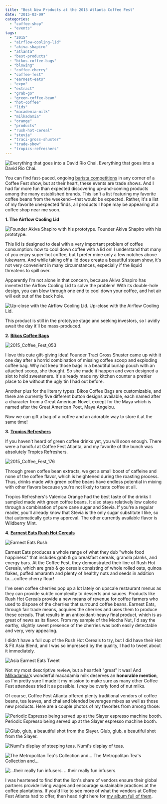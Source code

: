 ```yaml
---
title: "Best New Products at the 2015 Atlanta Coffee Fest"
date: "2015-03-09"
categories:
  - "coffee-shop"
  - "events"
tags:
  - "2015"
  - "airflow-cooling-lid"
  - "akiva-shapiro"
  - "atlanta"
  - "best-products"
  - "bikos-coffee-bags"
  - "blowing"
  - "coffee-cherry"
  - "coffee-fest"
  - "earnest-eats"
  - "expo"
  - "extract"
  - "grab-go"
  - "green-coffee-bean"
  - "hot-coffee"
  - "lids"
  - "macademia-milk"
  - "milkadamia"
  - "orange"
  - "products"
  - "rush-hot-cereal"
  - "stevia"
  - "traci-gross-shuster"
  - "trade-show"
  - "tropics-refreshers"
---
```





<div class="caption">

![Everything that goes into a David Rio Chai.](http://s3.amazonaws.com/thegourmez-wpmedia/2015/03/2015_Coffee_Fest_097-359x500.jpg) Everything that goes into a David Rio Chai.</div>


You can find fast-paced, ongoing [barista competitions](http://www.rebeccagomezfarrell.com/2015/02/coffee-fest-atlanta-2015-best-coffee-shop-competition/) in any corner of a Coffee Fest show, but at their heart, these events are trade shows. And I had far more fun than expected discovering up-and-coming products among the many established brands. This isn't a list featuring my favorite coffee beans from the weekend—that would be expected. Rather, it's a list of my favorite unexpected finds, all products I hope may be appearing at a coffee shop near me soon.

**1\. The Airflow Cooling Lid**




<div class="caption">

![Founder Akiva Shapiro with his prototype.](http://s3.amazonaws.com/thegourmez-wpmedia/2015/03/2015_Coffee_Fest_184-333x500.jpg) Founder Akiva Shapiro with his prototype.</div>


This lid is designed to deal with a very important problem of coffee consumption: how to cool down coffee with a lid on! I understand that many of you enjoy super-hot coffee, but I prefer mine only a few notches above lukewarm. And while taking off a lid does create a beautiful steam show, it's not very convenient in many circumstances, especially if the liquid threatens to spill over.

Apparently I'm not alone in that concern, because Akiva Shapiro has invented the Airflow Cooling Lid to solve the problem! With its double-hole design, you can blow through one end to cool down your coffee, and hot air will exit out of the back hole.




<div class="caption">

![Up-close with the Airflow Cooling Lid.](http://s3.amazonaws.com/thegourmez-wpmedia/2015/03/2015_Coffee_Fest_185-500x396.jpg) Up-close with the Airflow Cooling Lid.</div>


This product is still in the prototype stage and seeking investors, so I avidly await the day it'll be mass-produced.

**2. [Bikos Coffee Bags](http://www.bikoscoffeebags.com/)**

![2015_Coffee_Fest_053](http://s3.amazonaws.com/thegourmez-wpmedia/2015/03/2015_Coffee_Fest_053-373x500.jpg)

I love this cute gift-giving idea! Founder Traci Gross Shuster came up with it one day after a horrid combination of missing coffee scoop and exploding coffee bag. Why not keep those bags in a beautiful burlap pouch with an attached scoop, she thought. So she made it happen and even designed a slot to hold sweeteners. It's already made my kitchen counter a prettier place to be without the ugly tin I had out before.

Another plus for the literary types: Bikos Coffee Bags are customizable, and there are currently five different button designs available, each named after a character from a Great American Novel, except for the Maya which is named after the Great American Poet, Maya Angelou.

Now we can gift a bag of a coffee and an adorable way to store it at the same time!

**3. [Tropics Refreshers](http://www.tropics-refreshers.com/)**

If you haven't heard of green coffee drinks yet, you will soon enough. There were a handful at Coffee Fest Atlanta, and my favorite of the bunch was absolutely Tropics Refreshers.

![2015_Coffee_Fest_176](http://s3.amazonaws.com/thegourmez-wpmedia/2015/03/2015_Coffee_Fest_176-383x500.jpg)

Through green coffee bean extracts, we get a small boost of caffeine and none of the coffee flavor, which is heightened during the roasting process. Thus, drinks made with green coffee beans have endless potential in mixing with other flavors because you're not likely to taste coffee at all.

Tropics Refreshers's Valenica Orange had the best taste of the drinks I sampled made with green coffee beans. It also stays relatively low calorie through a combination of pure cane sugar and Stevia. If you're a regular reader, you'll already know that Stevia is the only sugar substitute I like, so that automatically gets my approval. The other currently available flavor is Wildberry Mint.

**4. [Earnest Eats Rush Hot Cereals](http://www.earnesteats.com/)**

![Earnest Eats Rush](http://s3.amazonaws.com/thegourmez-wpmedia/2015/03/Earnest-Eats-Rush-446x500.jpg)

Earnest Eats produces a whole range of what they dub "whole food happiness" that includes grab & go breakfast cereals, granola planks, and energy bars. At the Coffee Fest, they demonstrated their line of Rush Hot Cereals, which are grab & go cereals consisting of whole rolled oats, quinoa flakes, puffed amaranth and plenty of healthy nuts and seeds in addition to….coffee cherry flour!

I've seen coffee cherries pop up a lot lately on upscale restaurant menus as they can provide subtle complexity to desserts and sauces. Products like Rush Hot Cereals provide a new means of revenue for coffee farmers who used to dispose of the cherries that surround coffee beans. Earnest Eats, through fair trade means, acquires the cherries and uses them to produce these cereals. That results in an antioxidant-heavy final product, which is as great of news as its flavor. From my sample of the Mocha Nut, I'd say the earthy, slightly sweet presence of the cherries was both easily detectable and very, very appealing.

I didn't have a full cup of the Rush Hot Cereals to try, but I did have their Hot & Fit Asia Blend, and I was so impressed by the quality, I had to tweet about it immediately.

![Asia Earnest Eats Tweet](http://s3.amazonaws.com/thegourmez-wpmedia/2015/03/Asia-Earnest-Eats-Tweet-500x81.jpg)

Not my most descriptive review, but a heartfelt "great" it was! And [Milkadamia'](http://milkadamia.com)s wonderful macadamia milk deserves an **honorable mention**, as I'm pretty sure I made it my mission to make sure as many other Coffee Fest attendees tried it as possible. I _may_ be overly fond of nut milks.

Of course, Coffee Fest Atlanta offered plenty traditional vendors of coffee beans, tea leaves, and chai and blended beverages mixes as well as those new products. Here are a couple photos of my favorites from among those:




<div class="caption">

![Periodic Espresso being served up at the Slayer espresso machine booth.](http://s3.amazonaws.com/thegourmez-wpmedia/2015/03/2015_Coffee_Fest_103-500x366.jpg) Periodic Espresso being served up at the Slayer espresso machine booth.</div>





<div class="caption">

![Glub, glub, a beautiful shot from the Slayer.](http://s3.amazonaws.com/thegourmez-wpmedia/2015/03/2015_Coffee_Fest_102-500x421.jpg) Glub, glub, a beautiful shot from the Slayer.</div>





<div class="caption">

![Numi's display of steeping teas.](http://s3.amazonaws.com/thegourmez-wpmedia/2015/03/2015_Coffee_Fest_104-500x333.jpg) Numi's display of teas.</div>





<div class="caption">

![The Metropolitan Tea's Collection and…](http://s3.amazonaws.com/thegourmez-wpmedia/2015/03/2015_Coffee_Fest_191-500x333.jpg) The Metropolitan Tea's Collection and…</div>





<div class="caption">

![…their really fun infusers.](http://s3.amazonaws.com/thegourmez-wpmedia/2015/03/2015_Coffee_Fest_195-500x333.jpg) …their really fun infusers.</div>


I was heartened to find that the lion's share of vendors ensure their global partners provide living wages and encourage sustainable practices at the coffee plantations. If you'd like to see more of what the vendors at Coffee Fest Atlanta had to offer, then head right here for [my album full of them](https://www.facebook.com/media/set/?set=a.10152734043559607.1073741940.567409606&type=1&l=4073da8442).
